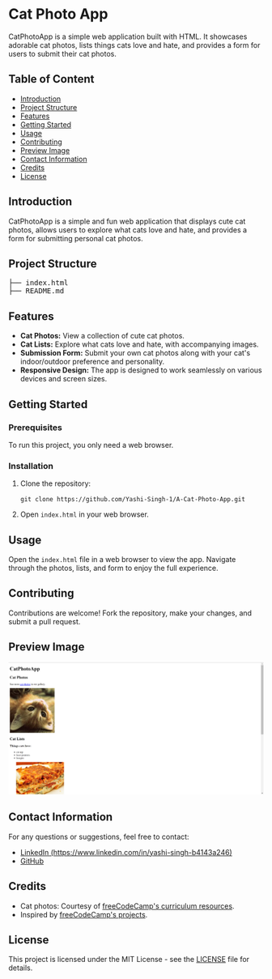 <h1>Cat Photo App</h1>
<p>CatPhotoApp is a simple web application built with HTML. It showcases adorable cat photos, lists things cats love and hate, and provides a form for users to submit their cat photos.</p>

<h2>Table of Content</h2>
<ul>
    <li><a href="#introduction">Introduction</a></li>
    <li><a href="#project-structure">Project Structure</a></li>
    <li><a href="#features">Features</a></li>
    <li><a href="#getting-started">Getting Started</a></li>
    <li><a href="#usage">Usage</a></li>
    <li><a href="#contributing">Contributing</a></li>
    <li><a href="#preview-image">Preview Image</a></li>
    <li><a href="#contact-information">Contact Information</a></li>
    <li><a href="#credits">Credits</a></li>
    <li><a href="#license">License</a></li>
</ul>

<h2 id="introduction">Introduction</h2>
<p>CatPhotoApp is a simple and fun web application that displays cute cat photos, allows users to explore what cats love and hate, and provides a form for submitting personal cat photos.</p>

<h2 id="project-structure">Project Structure</h2>
<pre>
├── index.html
├── README.md
</pre>

<h2 id="features">Features</h2>
<ul>
    <li><strong>Cat Photos:</strong> View a collection of cute cat photos.</li>
    <li><strong>Cat Lists:</strong> Explore what cats love and hate, with accompanying images.</li>
    <li><strong>Submission Form:</strong> Submit your own cat photos along with your cat's indoor/outdoor preference and personality.</li>
    <li><strong>Responsive Design:</strong> The app is designed to work seamlessly on various devices and screen sizes.</li>
</ul>

<h2 id="getting-started">Getting Started</h2>
<h3>Prerequisites</h3>
<p>To run this project, you only need a web browser.</p>

<h3>Installation</h3>
<ol>
    <li>Clone the repository:</li>
    <pre><code>git clone https://github.com/Yashi-Singh-1/A-Cat-Photo-App.git</code></pre>
    <li>Open <code>index.html</code> in your web browser.</li>
</ol>

<h2 id="usage">Usage</h2>
<p>Open the <code>index.html</code> file in a web browser to view the app. Navigate through the photos, lists, and form to enjoy the full experience.</p>

<h2 id="contributing">Contributing</h2>
<p>Contributions are welcome! Fork the repository, make your changes, and submit a pull request.</p>

<h2 id="preview-image">Preview Image</h2>

![Preview](Preview.png)

<h2 id="contact-information">Contact Information</h2>
<p>For any questions or suggestions, feel free to contact:</p>
<ul>
    <li><a href="https://www.linkedin.com/in/yashi-singh-b4143a246">LinkedIn (https://www.linkedin.com/in/yashi-singh-b4143a246)</a></li>
    <li><a href="https://github.com/Yashi-Singh-1/A-Cat-Photo-App">GitHub</a></li>
</ul>

<h2 id="credits">Credits</h2>
<ul>
    <li>Cat photos: Courtesy of <a href="https://www.freecodecamp.org/learn/">freeCodeCamp's curriculum resources</a>.</li>
    <li>Inspired by <a href="https://www.freecodecamp.org/learn/2022/responsive-web-design/learn-html-by-building-a-cat-photo-app/step-1">freeCodeCamp's projects</a>.</li>
</ul>

<h2 id="license">License</h2>
<p>This project is licensed under the MIT License - see the <a href="https://github.com/Yashi-Singh-1/A-Cat-Photo-App?tab=MIT-1-ov-file">LICENSE</a> file for details.</p>
